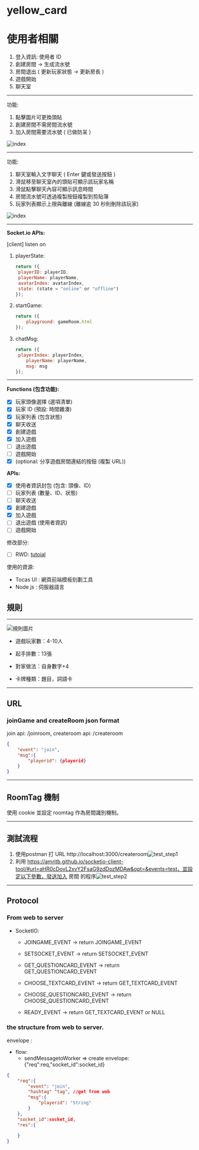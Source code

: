 # yellow_card

# **使用者相關**

1. 登入資訊: 使用者 ID
2. 創建房間 -> 生成流水號
3. 房間退出 ( 更新玩家狀態 -> 更新房長 )
4. 遊戲開始
5. 聊天室

---

功能:

1. 點擊圖片可更換頭貼
2. 創建房間不需房間流水號
3. 加入房間需要流水號 ( 已做防呆 )

![index](/readme_img/index.png)

---

功能:

1. 聊天室輸入文字聊天 ( Enter 鍵或發送按鈕 )
2. 滑鼠移至聊天室內的頭貼可顯示該玩家名稱
3. 滑鼠點擊聊天內容可顯示訊息時間
4. 房間流水號可透過複製按鈕複製到剪貼簿
5. 玩家列表顯示上限與離線 (離線逾 30 秒則刪除該玩家)

![index](/readme_img/waitingRoom.png)

---

**Socket.io APIs:**

[client] listen on

1. playerState: 

   ```javascript
   return ({
   	playerID: playerID,
   	playerName: playerName,
   	avatarIndex: avatarIndex,
   	state: (state = "online" or "offline")
   });
   ```

2. startGame:

   ```javascript
   return ({
       playground: gameRoom.html
   });
   ```

   

3. chatMsg:

   ```javascript
   return ({
   	playerIndex: playerIndex,
       playerName: playerName,
       msg: msg
   });
   ```

---

**Functions (包含功能):**

- [x] 玩家頭像選擇 (選項清單)
- [x] 玩家 ID (預設: 時間雜湊)
- [x] 玩家列表 (包含狀態)
- [x] 聊天收送
- [x] 創建遊戲
- [x] 加入遊戲
- [ ] 退出遊戲
- [ ] 遊戲開始
- [x] (optional: 分享遊戲房間連結的按鈕 (複製 URL))

**APIs:** 

- [x] 使用者資訊封包 (包含: 頭像、ID)
- [ ] 玩家列表 (數量、ID、狀態)
- [ ] 聊天收送
- [x] 創建遊戲
- [x] 加入遊戲
- [ ] 退出遊戲 (使用者資訊)
- [ ] 遊戲開始

修改部分:

- [ ] RWD: [tutoial](https://pjchender.blogspot.com/2015/05/rwd.html)

使用的資源:

- Tocas UI : 網頁前端模板刻劃工具
- Node js : 伺服器語言

## 規則

---

![規則圖片](https://pic.pimg.tw/punchboardgame/1530764674-610327665_n.jpg)

* 遊戲玩家數：4-10人

* 起手排數：13張

* 對家做法：自身數字+4

* 卡牌種類：題目，詞語卡

---

## URL

### joinGame  and createRoom json format 

join api: /joinroom, createroom api: /createroom

```json
{
	"event": "join",
	"msg":{
		"playerid": {playerid}
	}
}
```

---

## RoomTag 機制

使用 cookie 並設定 roomtag 作為房間識別機制。

---

## 測試流程

1. 使用postman 打 URL http://localhost:3000/createroom![test_step1](./readme_img/test_step1.png)
2. 利用 https://amritb.github.io/socketio-client-tool/#url=aHR0cDovL2xvY2FsaG9zdDozMDAw&opt=&events=test，並設定以下參數，發送加入 房間 的程序![test_step2](/readme_img/test_step2.png)

---

## Protocol

### From web to server

- SocketIO:

  - JOINGAME_EVENT -> return JOINGAME_EVENT 

  - SETSOCKET_EVENT -> return SETSOCKET_EVENT 

  - GET_QUESTIONCARD_EVENT -> return GET_QUESTIONCARD_EVENT

  - CHOOSE_TEXTCARD_EVENT -> return GET_TEXTCARD_EVENT

  - CHOOSE_QUESTIONCARD_EVENT -> return CHOOSE_QUESTIONCARD_EVENT

  - READY_EVENT -> return GET_TEXTCARD_EVENT or NULL

### the structure from web to server.
envelope :

* flow:
  * sendMessagetoWorker =>  create envelope:{"req":req,"socket_id":socket_id}

```json
{
    "req":{
        "event": "join",
        "hashtag" "tag", //get from web
        "msg":{
            "playerid": "String"
        }
    },
	"socket_id":socket_id,
	"res":{
        
    }
}
```